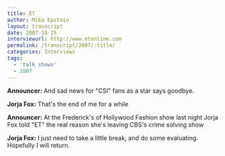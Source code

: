 ```yaml
---
title: ET
author: Mika Epstein
layout: transcript
date: 2007-10-25
interviewurl: http://www.etonline.com 
permalink: /transcript/2007/:title/
categories: Interviews
tags:
  - 'talk shows'
  - 2007
---
```


**Announcer:** And sad news for "CSI" fans as a star says goodbye.

**Jorja Fox:** That's the end of me for a while

**Announcer:** At the Frederick's of Hollywood Fashion show last night Jorja Fox told "ET" the real reason she's leaving CBS's crime solving show

**Jorja Fox:** I just need to take a little break, and do some evaluating. Hopefully I will return.